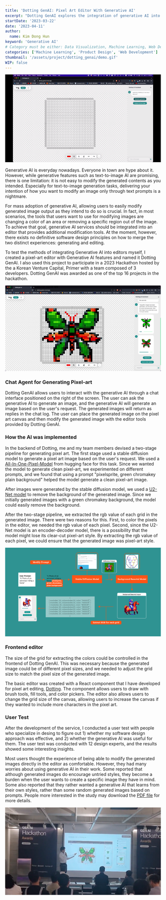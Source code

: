```yaml
---
title: 'Dotting GenAI: Pixel Art Editor With Generative AI'
excerpt: "Dotting GenAI explores the integration of generative AI into pixel art editing, offering tools for direct modification of AI-generated images. The project was tested with design experts and recognized as a top 16 project at Primer's 2023 Hackathon."
startDate: '2023-03-22'
date: '2023-04-11'
author:
  name: Kim Dong Hun
keyword: 'Generative AI'
# Category must be either: Data Visualization, Machine Learning, Web Development, Product Design, Computer Graphics, Other
categories: ['Machine Learning', 'Product Design', 'Web Development']
thumbnail: '/assets/project/dotting_genai/demo.gif'
WIP: false
---
```


<!-- [Hackathon Presentation Video →](https://www.youtube.com/watch?v=nKYJNuTxfTs) -->

![Demo](/assets/project/dotting_genai/demo.gif)

Generative AI is everyday nowadays. Everyone in town are hype about it. However, while generative features such as text-to-image AI are promising, there is one limitation: it is not easy to modify the generated contents as you intended. Especially for text-to-image generation tasks, delivering your intention of how you want to modify an image only through text prompts is a nightmare.

For mass adoption of generative AI, allowing users to easily modify generated image output as they intend to do so is crucial. In fact, in most scenarios, the tools that users want to use for modifying images are changing a color of an area or removing a specific region out of the image. To achieve that goal, generative AI services should be integrated into an editor that provides additional modification tools. At the moment, however, there exists no definitive software design principles on how to merge the two distinct experiences: generating and editing.

To test the methods of integrating Generative AI into editors myself, I created a pixel-art editor with Generative AI features and named it Dotting GenAI. I also used this project to participate in a 2023 Hackathon hosted by the a Korean Venture Capital, Primer with a team composed of 3 developers. Dotting GenAI was awarded as one of the top 16 projects in the hackathon. 

![Editor screen](/assets/project/dotting_genai/home.png)

### Chat Agent for Generating Pixel-art

Dotting GenAI allows users to interact with the generative AI through a chat interface positioned on the right of the screen. The user can ask the generative AI to generate an image, and the generative AI will generate an image based on the user's request. The generated images will return as replies in the chat log. The user can place the generated image on the pixel art canvas and then modify the generated image with the editor tools provided by Dotting GenAI.

### How the AI was implemented

In the backend of Dotting, me and my team members devised a two-stage pipeline for generating pixel art. The first stage used a stable diffusion model to generate a pixel art image based on the user's request. We used a [All-In-One-Pixel-Model](https://huggingface.co/PublicPrompts/All-In-One-Pixel-Model) from hugging face for this task. Since we wanted the model to generate clean pixel-art, we experimented on different prompts, and we found that using a prompt "pixelsprite, green chromakey plain background" helped the model generate a clean pixel-art image. 

After images were generated by the stable diffusion model, we used a [U2-Net model](https://github.com/xuebinqin/U-2-Net) to remove the background of the generated image. Since we initially generated images with a green chromakey background, the model could easily remove the background. 

After the two-stage pipeline, we extracted the rgb value of each grid in the generated image. There were two reasons for this. First, to color the pixels in the editor, we needed the rgb value of each pixel. Second, since the U2-Net model is an encoder-decoder model, there is a possibility that the model might lose its clear-cut pixel-art style. By extracting the rgb value of each pixel, we could ensure that the generated image was pixel-art style.

![Diagram](/assets/project/dotting_genai/diagram.png)

### Frontend editor

The size of the grid for extracting the colors could be controlled in the frontend of Dotting GenAI. This was necessary because the generated image could be of different pixel sizes, and we needed to adjust the grid size to match the pixel size of the generated image. 

The basic editor was created with a React component that I have developed for pixel art editing, [Dotting](https://github.com/hunkim98/dotting). The component allows users to draw with brush tools, fill tools, and color pickers. The editor also allows users to change the grid size of the canvas, allowing users to increase the canvas if they wanted to include more characters in the pixel art.

### User Test

After the development of the service, I conducted a user test with people who specialize in desing to figure out 1) whether my software design approach was effective, and 2) whether the generative AI was useful for them. The user test was conducted with 12 design experts, and the results showed some interesting insights.

Most users thought the experience of being able to modify the generated images directly in the editor as comfortable. However, they had many worries about using generative AI in their work. Some reported that although generated images do encourage untried styles, they become a burden when the user wants to create a specific image they have in mind. Some also reported that they rather wanted a generative AI that learns from their own styles, rather than some random generated images based on prompts. People more interested in the study may download the [PDF file](/assets/project/dotting_genai/dissertation.pdf) for more details.

![Presentation at Primer Hackathon](/assets/project/dotting_genai/presentation.png)
